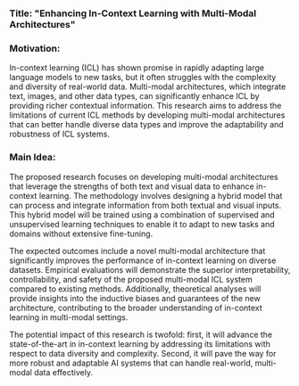 ### Title: "Enhancing In-Context Learning with Multi-Modal Architectures"

### Motivation:
In-context learning (ICL) has shown promise in rapidly adapting large language models to new tasks, but it often struggles with the complexity and diversity of real-world data. Multi-modal architectures, which integrate text, images, and other data types, can significantly enhance ICL by providing richer contextual information. This research aims to address the limitations of current ICL methods by developing multi-modal architectures that can better handle diverse data types and improve the adaptability and robustness of ICL systems.

### Main Idea:
The proposed research focuses on developing multi-modal architectures that leverage the strengths of both text and visual data to enhance in-context learning. The methodology involves designing a hybrid model that can process and integrate information from both textual and visual inputs. This hybrid model will be trained using a combination of supervised and unsupervised learning techniques to enable it to adapt to new tasks and domains without extensive fine-tuning.

The expected outcomes include a novel multi-modal architecture that significantly improves the performance of in-context learning on diverse datasets. Empirical evaluations will demonstrate the superior interpretability, controllability, and safety of the proposed multi-modal ICL system compared to existing methods. Additionally, theoretical analyses will provide insights into the inductive biases and guarantees of the new architecture, contributing to the broader understanding of in-context learning in multi-modal settings.

The potential impact of this research is twofold: first, it will advance the state-of-the-art in in-context learning by addressing its limitations with respect to data diversity and complexity. Second, it will pave the way for more robust and adaptable AI systems that can handle real-world, multi-modal data effectively.